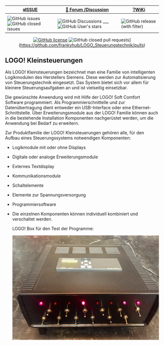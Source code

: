 <div align="center">

|[:skull:ISSUE](https://github.com/frankyhub/LOGO_Steuerungstechnik/issues?q=is%3Aissue)|[:speech_balloon: Forum /Discussion](https://github.com/frankyhub/Markdown/discussions?discussions_q=)|[:grey_question:WiKi](https://github.com/frankyhub/LOGO_Steuerungstechnik/wiki/Sicherheitsbestimmungen)|
|--|--|--|
| | | |
|![GitHub issues](https://img.shields.io/github/issues/frankyhub/LOGO_Steuerungstechnik)![GitHub closed issues](https://img.shields.io/github/issues-closed/frankyhub/LOGO_Steuerungstechnik)|![GitHub Discussions](https://img.shields.io/github/discussions/frankyhub/LOGO_Steuerungstechnik)    ___  ![GitHub User's stars](https://img.shields.io/github/stars/frankyhub)|![GitHub release (with filter)](https://img.shields.io/github/v/release/frankyhub/LOGO_Steuerungstechnik)

[![GitHub license](https://img.shields.io/github/license/finaldie/skull.svg)](https://github.com/frankyhub/LOGO_Steuerungstechnik/blob/main/LICENSE.md)
![GitHub closed pull requests](https://img.shields.io/github/issues-pr-closed/finaldie/skull.svg)](https://github.com/frankyhub/LOGO_Steuerungstechnik/pulls)



</div>



## LOGO! Kleinsteuerungen 

Als LOGO! Kleinsteuerungen bezeichnet man eine Familie von intelligenten Logikmodulen des Herstellers Siemens. Diese werden zur Automatisierung von Steuerungstechnik eingesetzt. 
Das System bietet sich vor allem für kleinere Steuerungsaufgaben an und ist vielseitig einsetzbar.

Die gewünschte Anwendung wird mit Hilfe der LOGO! Soft Comfort Software programmiert. Als Programmierschnittelle und zur Datenübertragung dient entweder ein USB-Interface 
oder eine Ethernet-Schnittstelle. Über Erweiterungsmodule aus der LOGO! Familie können auch in die bestehende Installation Komponenten nachgerüstet werden, 
um die Anwendung bei Bedarf zu erweitern. 

Zur Produktfamilie der LOGO! Kleinsteuerungen gehören alle, für den Aufbau eines Steuerungssystems notwendigen Komponenten:

+ Logikmodule mit oder ohne Displays
+ Digitale oder analoge Erweiterungsmodule
+ Externes Textdisplay
+ Kommunikationsmodule
+ Schaltelemente
+ Elemente zur Spannungsversorgung
+ Programmiersoftware
+ Die einzelnen Komponenten können individuell kombiniert und verschaltet werden.

  LOGO! Box für den Test der Programme:

  ![Bild](LOGO.png)
